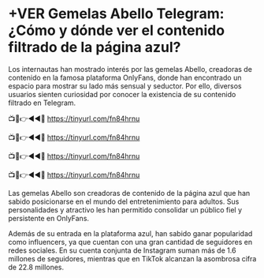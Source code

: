# +VER Gemelas Abello Telegram: ¿Cómo y dónde ver el contenido filtrado de la página azul?

Los internautas han mostrado interés por las gemelas Abello, creadoras de contenido en la famosa plataforma OnlyFans, donde han encontrado un espacio para mostrar su lado más sensual y seductor. Por ello, diversos usuarios sienten curiosidad por conocer la existencia de su contenido filtrado en Telegram.


📺📱👉◄◄🔴  https://tinyurl.com/fn84hrnu

📺📱👉◄◄🔴  https://tinyurl.com/fn84hrnu

📺📱👉◄◄🔴  https://tinyurl.com/fn84hrnu

📺📱👉◄◄🔴  https://tinyurl.com/fn84hrnu



Las gemelas Abello son creadoras de contenido de la página azul que han sabido posicionarse en el mundo del entretenimiento para adultos. Sus personalidades y atractivo les han permitido consolidar un público fiel y persistente en OnlyFans.

Además de su entrada en la plataforma azul, han sabido ganar popularidad como influencers, ya que cuentan con una gran cantidad de seguidores en redes sociales. En su cuenta conjunta de Instagram suman más de 1.6 millones de seguidores, mientras que en TikTok alcanzan la asombrosa cifra de 22.8 millones.

